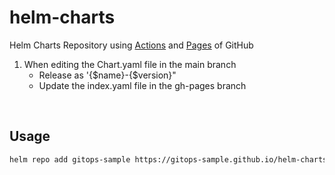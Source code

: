 # helm-charts
Helm Charts Repository using [Actions](https://docs.github.com/actions) and [Pages](https://docs.github.com/ko/pages) of GitHub
1. When editing the Chart.yaml file in the main branch
   - Release as '{$name}-{$version}"
   - Update the index.yaml file in the gh-pages branch

<br/>

## Usage
```bash
helm repo add gitops-sample https://gitops-sample.github.io/helm-charts
```
